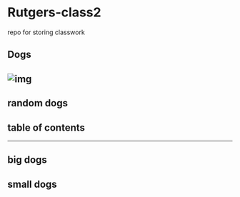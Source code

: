 # Rutgers-class2
repo for storing classwork
## Dogs
![img](https://www.pinterest.com/pin/477803841696777834/)
---
## random dogs

## table of contents
---

## big dogs
## small dogs



